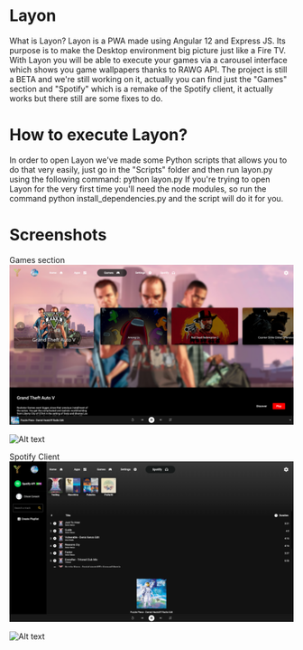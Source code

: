 # Layon
What is Layon? Layon is a PWA made using Angular 12 and Express JS. Its purpose is to make the Desktop environment big picture just like a Fire TV. With Layon you will be able to execute your games via a carousel interface which shows you game wallpapers thanks to RAWG API. The project is still a BETA and we're still working on it, actually you can find just the "Games" section and "Spotify" which is a remake of the Spotify client, it actually works but there still are some fixes to do.

# How to execute Layon?
In order to open Layon we've made some Python scripts that allows you to do that very easily, just go in the "Scripts" folder and then run layon.py using the following command:
python layon.py
If you're trying to open Layon for the very first time you'll need the node modules, so run the command python install_dependencies.py and the script will do it for you.

# Screenshots
Games section
![Alt text](https://github.com/jasoc/layon/blob/main/screenshots/Layon-games.PNG?raw=true)

![Alt text](https://github.com/jasoc/layon/blob/main/screenshots/Layon-games.gif)

Spotify Client
![Alt text](https://github.com/jasoc/layon/blob/main/screenshots/Layon-spotify.PNG?raw=true)

![Alt text](https://github.com/jasoc/layon/blob/main/screenshots/Layon-spotify.gif)
